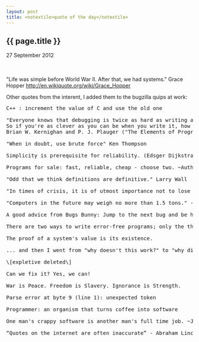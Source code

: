 ```yaml
---
layout: post
title: <notextile>quote of the day</notextile>
---
```


{{ page.title }}
----------------

<p class="publish_date">
27 September 2012

</p>
<br><br>&quot;Life was simple before World War II. After that, we had systems.&quot; Grace Hopper&nbsp;<a class="ot-anchor" href="http://en.wikiquote.org/wiki/Grace_Hopper" rel="nofollow">http://en.wikiquote.org/wiki/Grace_Hopper</a>

Other quotes from the interent, I added them to the bugzilla quips at work:

<pre>
C++ : increment the value of C and use the old one

"Everyone knows that debugging is twice as hard as writing a program in the first place. 
So if you're as clever as you can be when you write it, how will you ever debug it?" 
Brian W. Kernighan and P. J. Plauger ("The Elements of Programming style") 

"When in doubt, use brute force" Ken Thompson

Simplicity is prerequisite for reliability. (Edsger Dijkstra)

Programs for sale: fast, reliable, cheap - choose two. ~Author Unknown

"Odd that we think definitions are definitive." Larry Wall

"In times of crisis, it is of utmost importance not to lose one's head." -- M. Antoinette

"Computers in the future may weigh no more than 1.5 tons." - Popular Mechanics, 1949

A good advice from Bugs Bunny: Jump to the next bug and be happy.

There are two ways to write error-free programs; only the third one works.

The proof of a system's value is its existence.

... and then I went from "why doesn't this work?" to "why did this ever work?"

\[expletive deleted\]

Can we fix it? Yes, we can!

War is Peace. Freedom is Slavery. Ignorance is Strength.

Parse error at byte 9 (line 1): unexpected token

Programmer: an organism that turns coffee into software

One man's crappy software is another man's full time job. ~Jessica Gaston

“Quotes on the internet are often inaccurate” - Abraham Lincoln
</pre>
